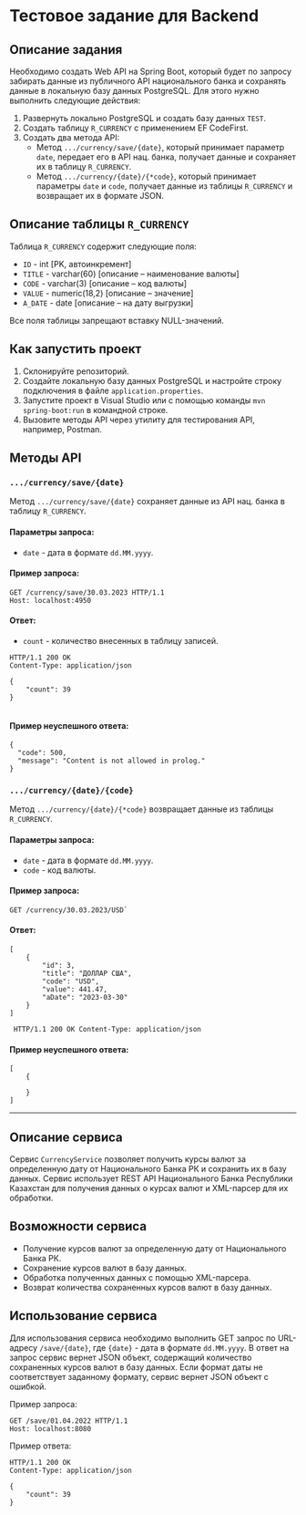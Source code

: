 


# Тестовое задание для Backend

## Описание задания

Необходимо создать Web API на Spring Boot, который будет по запросу забирать данные из публичного API национального банка и сохранять данные в локальную базу данных PostgreSQL. Для этого нужно выполнить следующие действия:

1.  Развернуть локально PostgreSQL и создать базу данных `TEST`.
2.  Создать таблицу `R_CURRENCY` с применением EF CodeFirst.
3.  Создать два метода API:
    -   Метод `.../currency/save/{date}`, который принимает параметр `date`, передает его в API нац. банка, получает данные и сохраняет их в таблицу `R_CURRENCY`.
    -   Метод `.../currency/{date}/{*code}`, который принимает параметры `date` и `code`, получает данные из таблицы `R_CURRENCY` и возвращает их в формате JSON.

## Описание таблицы `R_CURRENCY`

Таблица `R_CURRENCY` содержит следующие поля:

-   `ID` - int [PK, автоинкремент]
-   `TITLE` - varchar(60) [описание – наименование валюты]
-   `CODE` - varchar(3) [описание – код валюты]
-   `VALUE` - numeric(18,2) [описание – значение]
-   `A_DATE` - date [описание – на дату выгрузки]

Все поля таблицы запрещают вставку NULL-значений.


## Как запустить проект

1.  Склонируйте репозиторий.
2.  Создайте локальную базу данных PostgreSQL и настройте строку подключения в файле `application.properties`.
3.  Запустите проект в Visual Studio или с помощью команды `mvn spring-boot:run` в командной строке.
4.  Вызовите методы API через утилиту для тестирования API, например, Postman.

## Методы API

### `.../currency/save/{date}`

Метод `.../currency/save/{date}` сохраняет данные из API нац. банка в таблицу `R_CURRENCY`.

#### Параметры запроса:

-   `date` - дата в формате `dd.MM.yyyy`.

#### Пример запроса:

```
GET /currency/save/30.03.2023 HTTP/1.1
Host: localhost:4950
```

#### Ответ:

-   `count` - количество внесенных в таблицу записей.

```
HTTP/1.1 200 OK
Content-Type: application/json

{
    "count": 39
}


```
#### Пример неуспешного ответа:

```
{
  "code": 500,
  "message": "Content is not allowed in prolog."
}
```

### `.../currency/{date}/{code}`

Метод `.../currency/{date}/{*code}` возвращает данные из таблицы `R_CURRENCY`.

#### Параметры запроса:

-   `date` - дата в формате `dd.MM.yyyy`.
-   `code` - код валюты.

#### Пример запроса:

```
GET /currency/30.03.2023/USD`
```

#### Ответ:
```
[
    {
        "id": 3,
        "title": "ДОЛЛАР США",
        "code": "USD",
        "value": 441.47,
        "aDate": "2023-03-30"
    }
]
```
```
 HTTP/1.1 200 OK Content-Type: application/json
```

#### Пример неуспешного ответа:
```
[
    {
      
    }
]
```

------------------
## Описание сервиса

Сервис `CurrencyService` позволяет получить курсы валют за определенную дату от Национального Банка РК и сохранить их в базу данных. Сервис использует REST API Национального Банка Республики Казахстан для получения данных о курсах валют и XML-парсер для их обработки.

## Возможности сервиса

-   Получение курсов валют за определенную дату от Национального Банка РК.
-   Сохранение курсов валют в базу данных.
-   Обработка полученных данных с помощью XML-парсера.
-   Возврат количества сохраненных курсов валют в базу данных.

## Использование сервиса

Для использования сервиса необходимо выполнить GET запрос по URL-адресу `/save/{date}`, где `{date}` - дата в формате `dd.MM.yyyy`. В ответ на запрос сервис вернет JSON объект, содержащий количество сохраненных курсов валют в базу данных. Если формат даты не соответствует заданному формату, сервис вернет JSON объект с ошибкой.

Пример запроса:

```
GET /save/01.04.2022 HTTP/1.1
Host: localhost:8080
```

Пример ответа:

```
HTTP/1.1 200 OK
Content-Type: application/json

{
    "count": 39
}

```